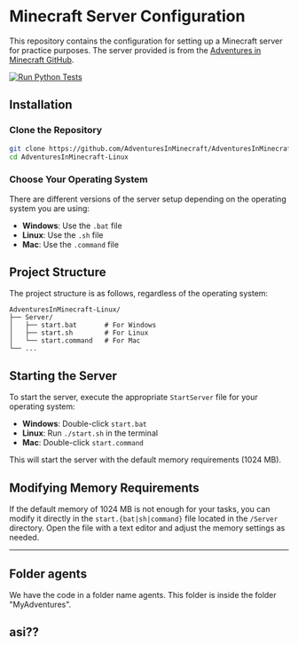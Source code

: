 
# Minecraft Server Configuration

This repository contains the configuration for setting up a Minecraft server for practice purposes. The server provided is from the [Adventures in Minecraft GitHub](https://github.com/AdventuresInMinecraft/AdventuresInMinecraft-Linux).

[![Run Python Tests](https://github.com/MIREEYA/TAP/actions/workflows/tests.yml/badge.svg)](https://github.com/MIREEYA/TAP/actions/workflows/tests.yml)

## Installation

### Clone the Repository

```bash
git clone https://github.com/AdventuresInMinecraft/AdventuresInMinecraft-Linux.git
cd AdventuresInMinecraft-Linux
```

### Choose Your Operating System

There are different versions of the server setup depending on the operating system you are using:

- **Windows**: Use the `.bat` file
- **Linux**: Use the `.sh` file
- **Mac**: Use the `.command` file

## Project Structure

The project structure is as follows, regardless of the operating system:

```
AdventuresInMinecraft-Linux/
├── Server/
│   ├── start.bat       # For Windows
│   ├── start.sh        # For Linux
│   └── start.command   # For Mac
└── ...
```

## Starting the Server

To start the server, execute the appropriate `StartServer` file for your operating system:

- **Windows**: Double-click `start.bat`
- **Linux**: Run `./start.sh` in the terminal
- **Mac**: Double-click `start.command`

This will start the server with the default memory requirements (1024 MB).

## Modifying Memory Requirements

If the default memory of 1024 MB is not enough for your tasks, you can modify it directly in the `start.{bat|sh|command}` file located in the `/Server` directory. Open the file with a text editor and adjust the memory settings as needed.

---

## Folder agents
We have the code in a folder name agents. This folder is inside the folder "MyAdventures".
## asi??

